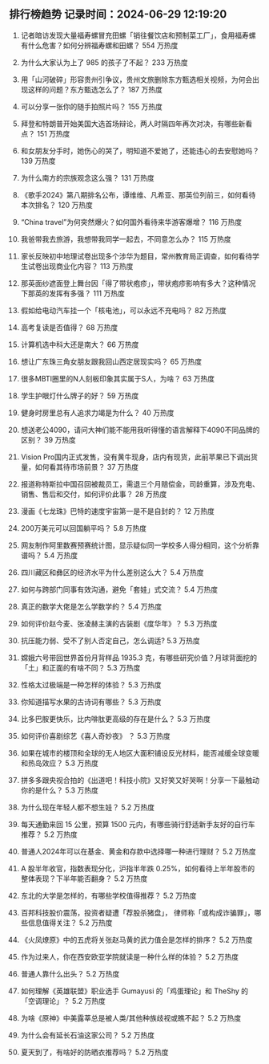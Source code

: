 
## 排行榜趋势 记录时间：2024-06-29 12:19:20
  
  1. 记者暗访发现大量福寿螺冒充田螺「销往餐饮店和预制菜工厂」，食用福寿螺有什么危害？如何分辨福寿螺和田螺？ 554 万热度
    
  2. 为什么大家认为上了 985 的孩子了不起？ 233 万热度
    
  3. 用「山河破碎」形容贵州引争议‍，贵州文旅删除东方甄选相关视频，为何会出现这样的问题？东方甄选怎么了？ 187 万热度
    
  4. 可以分享一张你的随手拍照片吗？ 155 万热度
    
  5. 拜登和特朗普开始美国大选首场辩论，两人时隔四年再次对决，有哪些新看点？ 151 万热度
    
  6. 和女朋友分手时，她伤心的哭了，明知道不爱她了，还能违心的去安慰她吗？ 139 万热度
    
  7. 为什么南方的宗族观念这么强？ 131 万热度
    
  8. 《歌手2024》第八期排名公布，谭维维、凡希亚、那英位列前三，如何看待本次排名？ 120 万热度
    
  9. “China travel”为何突然爆火？如何国外看待来华游客爆增？ 116 万热度
    
  10. 我爸带我去旅游，我想带我同学一起去，不同意怎么办？ 115 万热度
    
  11. 家长反映初中地理试卷出现多个涉华为题目，常州教育局正调查，如何看待学生试卷出现商业化内容？ 113 万热度
    
  12. 那英面纱遮面登上舞台因「得了带状疱疹」，带状疱疹影响有多大？这种情况下那英的发挥有多强？ 111 万热度
    
  13. 假如给电动汽车挂一个「核电池」，可以永远不充电吗？ 82 万热度
    
  14. 高考复读是否值得？ 68 万热度
    
  15. 计算机选中科大还是南大？ 66 万热度
    
  16. 想让广东珠三角女朋友跟我回山西定居现实吗？ 65 万热度
    
  17. 很多MBTI圈里的N人刻板印象其实属于S人，为啥？ 63 万热度
    
  18. 学生护眼灯什么牌子的好？ 59 万热度
    
  19. 健身时房里总有人追求力竭是为什么？ 40 万热度
    
  20. 想送老公4090，请问大神们能不能用我听得懂的语言解释下4090不同品牌的区别？ 39 万热度
    
  21. Vision Pro国内正式发售，没有黄牛现身，店内有现货，此前苹果已下调出货量，如何看其待市场前景？ 37 万热度
    
  22. 报道称特斯拉中国召回被裁员工，需退三个月赔偿金，司龄重算，涉及充电、销售、售后和交付，如何评价此事？ 28 万热度
    
  23. 漫画《七龙珠》巴特的速度宇宙第一是不是自封的？ 12 万热度
    
  24. 200万美元可以回国躺平吗？ 5.8 万热度
    
  25. 网友制作阿里数赛预赛统计图，显示疑似同一学校多人得分相同，这个分析靠谱吗？ 5.4 万热度
    
  26. 四川藏区和彝区的经济水平为什么差别这么大？ 5.4 万热度
    
  27. 如何与跨部门同事有效沟通，避免「套娃」式交流？ 5.4 万热度
    
  28. 真正的数学大佬是怎么学数学的？ 5.4 万热度
    
  29. 如何评价赵今麦、张凌赫主演的古装剧《度华年》？ 5.3 万热度
    
  30. 抗压能力弱、受不了别人否定自己，怎么调适? 5.3 万热度
    
  31. 嫦娥六号带回世界首份月背样品 1935.3 克，有哪些研究价值？月球背面挖的「土」和正面的有啥不同？ 5.3 万热度
    
  32. 性格太过极端是一种怎样的体验？ 5.3 万热度
    
  33. 你知道描写水果的古诗词有哪些？ 5.3 万热度
    
  34. 比多巴胺更快乐，比内啡肽更高级的存在是什么？ 5.3 万热度
    
  35. 如何评价喜剧综艺《喜人奇妙夜》 ？ 5.3 万热度
    
  36. 如果在城市的楼顶和全球的无人地区大面积铺设反光材料，能否减缓全球变暖和热岛效应？ 5.3 万热度
    
  37. 拼多多跟央视合拍的《出道吧！科技小院》又好笑又好哭啊！分享一下最触动你的是什么？ 5.3 万热度
    
  38. 为什么现在年轻人都不想生娃？ 5.2 万热度
    
  39. 每天通勤来回 15 公里，预算 1500 元内，有哪些骑行舒适新手友好的自行车推荐？ 5.2 万热度
    
  40. 普通人2024年可以在基金、黄金和存款中选择哪一种进行理财？ 5.2 万热度
    
  41. A 股半年收官，指数表现分化，沪指半年跌 0.25%，如何看待上半年股市的整体表现？下半年能否翻身？ 5.2 万热度
    
  42. 东北的大学是怎样的，有哪些学校值得推荐？ 5.2 万热度
    
  43. 百邦科技股价震荡，投资者疑遭「荐股杀猪盘」， 律师称「或构成诈骗罪」，哪些信息值得关注？ 5.2 万热度
    
  44. 《火凤燎原》中的五虎将关张赵马黄的武力值会是怎样的排序？ 5.2 万热度
    
  45. 作为过来人，你在西安欧亚学院就读是一种什么样的体验？ 5.2 万热度
    
  46. 普通人靠什么出头？ 5.2 万热度
    
  47. 如何理解《英雄联盟》职业选手 Gumayusi 的「鸡蛋理论」和 TheShy 的「空调理论」？ 5.2 万热度
    
  48. 为啥《原神》中美露莘总是被人类/其他种族歧视或瞧不起？ 5.2 万热度
    
  49. 为什么会有延长石油这家公司？ 5.2 万热度
    
  50. 夏天到了，有啥好的防晒衣推荐吗？ 5.2 万热度
    